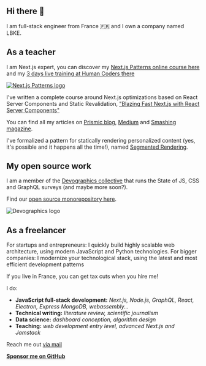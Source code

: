 ## Hi there 👋

I am full-stack engineer from France 🇫🇷 and I own a company named LBKE. 

## As a teacher

I am Next.js expert, you can discover my [Next.js Patterns online course here](https://www.nextjspatterns.com) and my [3 days live training at Human Coders there](https://www.nextjscourse.online/)

[![Next.js Patterns logo](https://nextjspatterns.com/patterns_logo_text_right.svg)](https://www.nextjspatterns.com)

I've written a complete course around Next.js optimizations based on React Server Components and Static Revalidation, ["Blazing Fast Next.js with React Server Components"](https://www.newline.co/courses/blazing-fast-next.js-with-react-server-components)

You can find all my articles on [Prismic blog](https://prismic.io/blog/authors/eric-burel), [Medium](https://medium.com/@eric.burel) and [Smashing magazine](https://www.smashingmagazine.com/author/eric-burel/).

I've formalized a pattern for statically rendering personalized content (yes, it's possible and it happens all the time!), named [Segmented Rendering](https://www.smashingmagazine.com/2022/07/new-pattern-jamstack-segmented-rendering/).

## My open source work

I am a member of the [Devographics collective](https://www.devographics.com/) that runs the State of JS, CSS and GraphQL surveys (and maybe more soon?).

Find our [open source monorepository here](https://github.com/Devographics/Monorepo).

![Devographics logo](https://www.devographics.com/devographics-logo.png)


## As a freelancer

For startups and entrepreneurs: I quickly build highly scalable web architecture, using modern JavaScript and Python technologies.
For bigger companies: I modernize your technological stack, using the latest and most efficient development patterns

If you live in France, you can get tax cuts when you hire me!

I do:
- **JavaScript full-stack development:** *Next.js, Node.js, GraphQL, React, Electron, Express MongoDB, webassembly...*
- **Technical writing:** *literature review, scientific journalism*
- **Data science:**  *dashboard conception, algorithm design*
- **Teaching:** *web development entry level, advanced Next.js and Jamstack*


Reach me out <a href="mailto:eb@lbke.fr">via mail</a>

**[Sponsor me on GitHub](https://github.com/sponsors/eric-burel)**
